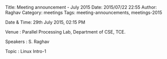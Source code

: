 Title: Meeting announcement - July 2015
Date: 2015/07/22 22:55
Author: Raghav
Category: meetings
Tags: meeting-announcements, meetings-2015


Date & Time: 29th July 2015, 02:15 PM

Venue : Parallel Processing Lab, Department of CSE, TCE.

Speakers : S. Raghav

Topic : Linux Intro-1
